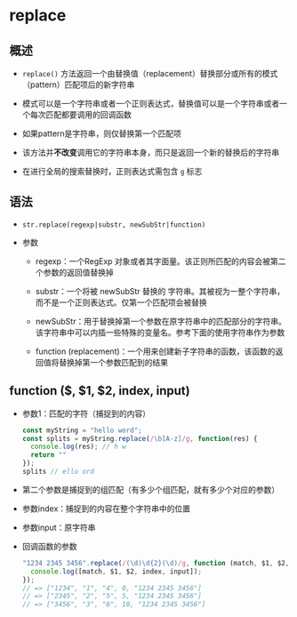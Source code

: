 # replace

## 概述

  - `replace()` 方法返回一个由替换值（replacement）替换部分或所有的模式（pattern）匹配项后的新字符串

  - 模式可以是一个字符串或者一个正则表达式，替换值可以是一个字符串或者一个每次匹配都要调用的回调函数

  - 如果pattern是字符串，则仅替换第一个匹配项

  - 该方法并**不改变**调用它的字符串本身，而只是返回一个新的替换后的字符串

  - 在进行全局的搜索替换时，正则表达式需包含 `g` 标志

## 语法

  - `str.replace(regexp|substr, newSubStr|function)`

  - 参数

      - regexp：一个RegExp 对象或者其字面量。该正则所匹配的内容会被第二个参数的返回值替换掉

      - substr：一个将被 newSubStr 替换的 字符串。其被视为一整个字符串，而不是一个正则表达式。仅第一个匹配项会被替换

      - newSubStr：用于替换掉第一个参数在原字符串中的匹配部分的字符串。该字符串中可以内插一些特殊的变量名。参考下面的使用字符串作为参数

      - function (replacement)：一个用来创建新子字符串的函数，该函数的返回值将替换掉第一个参数匹配到的结果

## function (\$, \$1, \$2, index, input)

  - 参数1：匹配的字符（捕捉到的内容）

    ```javascript
    const myString = "hello word";
    const splits = myString.replace(/\b[A-z]/g, function(res) {
      console.log(res); // h w
      return ""
    });
    splits // ello ord
    ```

  - 第二个参数是捕捉到的组匹配（有多少个组匹配，就有多少个对应的参数）

  - 参数index：捕捉到的内容在整个字符串中的位置

  - 参数input：原字符串

  - 回调函数的参数

    ```javascript
    "1234 2345 3456".replace(/(\d)\d{2}(\d)/g, function (match, $1, $2, index, input) {
      console.log([match, $1, $2, index, input]);
    });
    // => ["1234", "1", "4", 0, "1234 2345 3456"]
    // => ["2345", "2", "5", 5, "1234 2345 3456"]
    // => ["3456", "3", "6", 10, "1234 2345 3456"]
    ```
